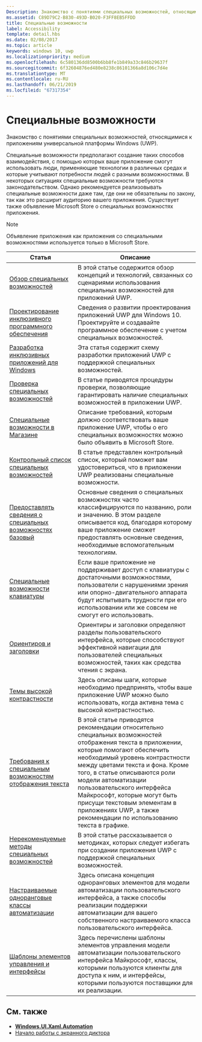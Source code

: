 ```yaml
---
Description: Знакомство с понятиями специальных возможностей, относящимися к приложениям универсальной платформы Windows (UWP).
ms.assetid: C89D79C2-B830-493D-B020-F3FF8EB5FFDD
title: Специальные возможности
label: Accessibility
template: detail.hbs
ms.date: 02/08/2017
ms.topic: article
keywords: windows 10, uwp
ms.localizationpriority: medium
ms.openlocfilehash: 6c580136dd8500b6bb8fe1b849a33c846b29637f
ms.sourcegitcommit: 6f32604876ed480e8238c86101366a8d106c7d4e
ms.translationtype: MT
ms.contentlocale: ru-RU
ms.lasthandoff: 06/21/2019
ms.locfileid: "67317354"
---
```

# <a name="accessibility"></a>Специальные возможности  



Знакомство с понятиями специальных возможностей, относящимися к приложениям универсальной платформы Windows (UWP).

Специальные возможности предполагают создание таких способов взаимодействия, с помощью которых ваше приложение смогут использовать люди, применяющие технологии в различных средах и которые учитывают потребности людей с разными возможностями. В некоторых ситуациях специальные возможности требуются законодательством. Однако рекомендуется реализовывать специальные возможности даже там, где они не обязательны по закону, так как это расширит аудиторию вашего приложения. Существует также объявление Microsoft Store о специальных возможностях приложения.

> [!NOTE]
> Объявление приложения как приложения со специальными возможностями используется только в Microsoft Store.

| Статья | Описание |
|---------|-------------|
| [Обзор специальных возможностей](accessibility-overview.md) | В этой статье содержится обзор концепций и технологий, связанных со сценариями использования специальных возможностей для приложений UWP. |
| [Проектирование инклюзивного программного обеспечения](designing-inclusive-software.md) | Сведения о развитии проектирования приложений UWP для Windows 10.  Проектируйте и создавайте программное обеспечение с учетом специальных возможностей. |
| [Разработка инклюзивных приложений для Windows](developing-inclusive-windows-apps.md) | Эта статья содержит схему разработки приложений UWP с поддержкой специальных возможностей. |
| [Проверка специальных возможностей](accessibility-testing.md) | В статье приводятся процедуры проверки, позволяющие гарантировать наличие специальных возможностей в приложении UWP. |
| [Специальные возможности в Магазине](accessibility-in-the-store.md) | Описание требований, которым должно соответствовать ваше приложение UWP, чтобы о его специальных возможностях можно было объявить в Microsoft Store. |
| [Контрольный список специальных возможностей](accessibility-checklist.md) | В статье представлен контрольный список, который поможет вам удостовериться, что в приложении UWP реализованы специальные возможности. |
| [Предоставлять сведения о специальных возможностях базовый](basic-accessibility-information.md) | Основные сведения о специальных возможностях часто классифицируются по названию, роли и значению. В этом разделе описывается код, благодаря которому ваше приложение сможет предоставлять основные сведения, необходимые вспомогательным технологиям. |
| [Специальные возможности клавиатуры](keyboard-accessibility.md) | Если ваше приложение не поддерживает доступ с клавиатуры с достаточными возможностями, пользователи с нарушениями зрения или опорно-двигательного аппарата будут испытывать трудности при его использовании или же совсем не смогут его использовать. |
| [Ориентиров и заголовки](landmarks-and-headings.md) | Ориентиры и заголовки определяют разделы пользовательского интерфейса, которые способствуют эффективной навигации для пользователей специальных возможностей, таких как средства чтения с экрана. |
| [Темы высокой контрастности](high-contrast-themes.md) | Здесь описаны шаги, которые необходимо предпринять, чтобы ваше приложение UWP можно было использовать, когда активна тема с высокой контрастностью. |
| [Требования к специальным возможностям отображения текста](accessible-text-requirements.md) | В этой статье приводятся рекомендации относительно специальных возможностей отображения текста в приложении, которые помогают обеспечить необходимый уровень контрастности между цветами текста и фона. Кроме того, в статье описываются роли модели автоматизации пользовательского интерфейса Майкрософт, которые могут быть присущи текстовым элементам в приложениях UWP, а также рекомендации по использованию текста в графике. |
| [Нерекомендуемые методы специальных возможностей](practices-to-avoid.md) | В этой статье рассказывается о методиках, которых следует избегать при создании приложения UWP с поддержкой специальных возможностей. |
| [Настраиваемые одноранговые классы автоматизации](custom-automation-peers.md) | Здесь описана концепция одноранговых элементов для модели автоматизации пользовательского интерфейса, а также способы реализации поддержки автоматизации для вашего собственного настраиваемого класса пользовательского интерфейса. |
| [Шаблоны элементов управления и интерфейсы](control-patterns-and-interfaces.md) | Здесь перечислены шаблоны элементов управления модели автоматизации пользовательского интерфейса Майкрософт, классы, которыми пользуются клиенты для доступа к ним, и интерфейсы, которыми пользуются поставщики для их реализации. |

## <a name="related-topics"></a>См. также  
* [**Windows.UI.Xaml.Automation**](https://docs.microsoft.com/uwp/api/Windows.UI.Xaml.Automation) 
* [Начало работы с экранного диктора](https://support.microsoft.com/help/22798/windows-10-complete-guide-to-narrator)